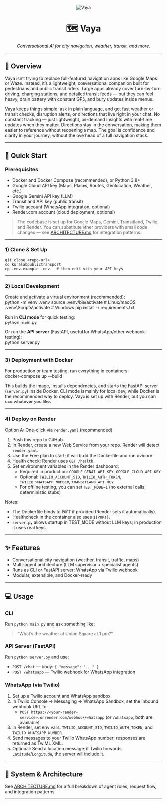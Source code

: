 <p align="center">
  <img src="https://img.shields.io/badge/Vaya-1.0-222222?style=for-the-badge" alt="Vaya" />
</p>

<h1 align="center">🗺️ Vaya</h1>

<p align="center"><em>Conversational AI for city navigation, weather, transit, and more.</em></p>

---

## 📖 Overview

Vaya isn’t trying to replace full-featured navigation apps like Google Maps or Waze. Instead, it’s a lightweight, conversational companion built for pedestrians and public transit riders. Large apps already cover turn-by-turn driving, charging stations, and detailed transit feeds — but they can feel heavy, drain battery with constant GPS, and bury updates inside menus.

Vaya keeps things simple: ask in plain language, and get fast weather or transit checks, disruption alerts, or directions that live right in your chat. No constant tracking — just lightweight, on-demand insights with real-time updates when they matter. Directions stay in the conversation, making them easier to reference without reopening a map. The goal is confidence and clarity in your journey, without the overhead of a full navigation stack.


---

## 🚀 Quick Start

### Prerequisites
- Docker and Docker Compose (recommended), or Python 3.8+
- Google Cloud API key (Maps, Places, Routes, Geolocation, Weather, etc.)
- Google Gemini API key (LLM)
- Transitland API key (public transit)
- Twilio account (WhatsApp integration, optional)
- Render.com account (cloud deployment, optional)

> The codebase is set up for Google Maps, Gemini, Transitland, Twilio, and Render. You can substitute other providers with small code changes — see [ARCHITECTURE.md](ARCHITECTURE.md) for integration patterns.

---

### 1) Clone & Set Up
    git clone <repo-url>
    cd kuralabpublictransport
    cp .env.example .env   # then edit with your API keys

---

### 2) Local Development

Create and activate a virtual environment (recommended):  
    python -m venv .venv
    source .venv/bin/activate   # Linux/macOS
    .venv\Scripts\activate      # Windows
    pip install -r requirements.txt

Run in **CLI mode** for quick testing:  
    python main.py

Or run the **API server** (FastAPI, useful for WhatsApp/other webhook testing):  
    python server.py

---

### 3) Deployment with Docker

For production or team testing, run everything in containers:  
    docker-compose up --build

This builds the image, installs dependencies, and starts the FastAPI server (`server.py`) inside Docker. CLI mode is mainly for local dev, while Docker is the recommended way to deploy. Vaya is set up with Render, but you can use whatever you like. 

---

### 4) Deploy on Render

Option A: One-click via `render.yaml` (recommended)

1. Push this repo to GitHub.
2. In Render, create a new Web Service from your repo. Render will detect `render.yaml`.
3. Use the Free plan to start; it will build the Dockerfile and run uvicorn.
4. Health check: Render uses `GET /health`.
5. Set environment variables in the Render dashboard:
    - Required in production: `GOOGLE_GENAI_API_KEY`, `GOOGLE_CLOUD_API_KEY`
    - Optional: `TWILIO_ACCOUNT_SID`, `TWILIO_AUTH_TOKEN`, `TWILIO_WHATSAPP_NUMBER`, `TRANSITLAND_API_KEY`
    - For offline testing, you can set `TEST_MODE=1` (no external calls, deterministic stubs)

Notes:
- The Dockerfile binds to `PORT` if provided (Render sets it automatically).
- Healthcheck in the container also uses `${PORT}`.
- `server.py` allows startup in TEST_MODE without LLM keys; in production it uses real keys.


---

## ✨ Features

- Conversational city navigation (weather, transit, traffic, maps)  
- Multi-agent architecture (LLM supervisor + specialist agents)  
- Runs as CLI or FastAPI server; WhatsApp via Twilio webhook  
- Modular, extensible, and Docker-ready  

---

## 💻 Usage

### CLI
Run `python main.py` and ask something like:  
> “What’s the weather at Union Square at 1 pm?”

### API Server (FastAPI)
Run `python server.py` and use:  
- `POST /chat` — body: `{ "message": "..." }`  
- `POST /whatsapp` — Twilio webhook for WhatsApp integration  

### WhatsApp (via Twilio)
1. Set up a Twilio account and WhatsApp sandbox.
2. In Twilio Console → Messaging → WhatsApp Sandbox, set the inbound webhook URL to:
    - `POST https://<your-render-service>.onrender.com/webhook/whatsapp` (or `/whatsapp`, both are available)
3. In Render, set env vars: `TWILIO_ACCOUNT_SID`, `TWILIO_AUTH_TOKEN`, and `TWILIO_WHATSAPP_NUMBER`.
4. Send messages to your Twilio WhatsApp number; responses are returned as TwiML XML.
5. Optional: Send a location message; if Twilio forwards `Latitude`/`Longitude`, the server will include it.

---

## 📖 System & Architecture

See [ARCHITECTURE.md](ARCHITECTURE.md) for a full breakdown of agent roles, request flow, and integration patterns.

---
